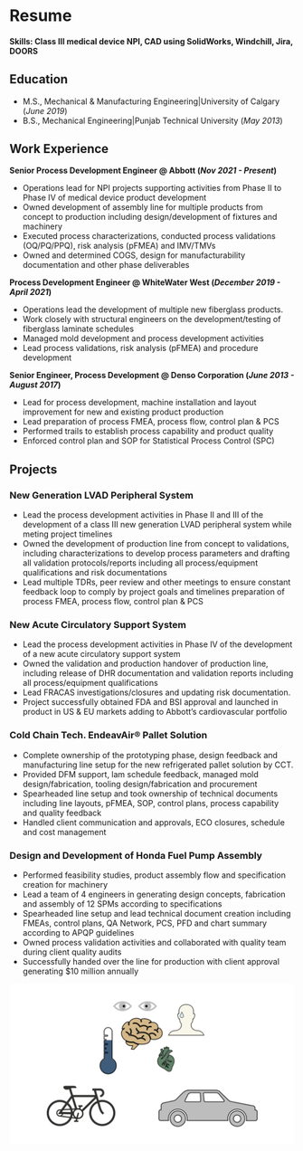# Resume

#### Skills: Class III medical device NPI, CAD using SolidWorks, Windchill, Jira, DOORS

## Education							       		
- M.S., Mechanical & Manufacturing Engineering|University of Calgary (_June 2019_)	 			        		
- B.S., Mechanical Engineering|Punjab Technical University (_May 2013_)

## Work Experience
**Senior Process Development Engineer @ Abbott (_Nov 2021 - Present_)**
- Operations lead for NPI projects supporting activities from Phase II to Phase IV of medical device product development
- Owned development of assembly line for multiple products from concept to production including design/development of fixtures and machinery
- Executed process characterizations, conducted process validations (OQ/PQ/PPQ), risk analysis (pFMEA) and IMV/TMVs
- Owned and determined COGS, design for manufacturability documentation and other phase deliverables

**Process Development Engineer @ WhiteWater West  (_December 2019 - April 2021_)**
- Operations lead the development of multiple new fiberglass products.
- Work closely with structural engineers on the development/testing of fiberglass laminate schedules
- Managed mold development and process development activities
- Lead process validations, risk analysis (pFMEA) and procedure development

**Senior Engineer, Process Development @ Denso Corporation  (_June 2013 - August 2017_)**
- Lead for process development, machine installation and layout improvement for new and existing product production
- Lead preparation of process FMEA, process flow, control plan & PCS
- Performed trails to establish process capability and product quality
- Enforced control plan and SOP for Statistical Process Control (SPC)

## Projects
### New Generation LVAD Peripheral System                                                                                                   

- Lead the process development activities in Phase II and III of the development of a class III new generation LVAD 
peripheral system while meting project timelines
- Owned the development of production line from concept to validations, including characterizations to develop process parameters and drafting all validation protocols/reports including all process/equipment qualifications and risk documentations
- Lead multiple TDRs, peer review and other meetings to ensure constant feedback loop to comply by project goals and timelines
 preparation of process FMEA, process flow, control plan & PCS

### New Acute Circulatory Support System

- Lead the process development activities in Phase IV of the development of a new acute circulatory support system
- Owned the validation and production handover of production line, including release of DHR documentation and validation reports including all process/equipment qualifications
- Lead FRACAS investigations/closures and updating risk documentation.
- Project successfully obtained FDA and BSI approval and launched in product in US & EU markets adding to Abbott’s cardiovascular portfolio

### Cold Chain Tech. EndeavAir® Pallet Solution

- Complete ownership of the prototyping phase, design feedback and manufacturing line setup for the new refrigerated pallet solution by CCT.
- Provided DFM support, lam schedule feedback, managed mold design/fabrication, tooling design/fabrication and procurement
- Spearheaded line setup and took ownership of technical documents including line layouts, pFMEA, SOP, control plans, process capability and quality feedback
- Handled client communication and approvals, ECO closures, schedule and cost management

### Design and Development of Honda Fuel Pump Assembly

- Performed feasibility studies, product assembly flow and specification creation for machinery
- Lead a team of 4 engineers in generating design concepts, fabrication and assembly of 12 SPMs according to specifications
- Spearheaded line setup and lead technical document creation including FMEAs, control plans, QA Network, PCS, PFD and chart summary according to APQP guidelines
- Owned process validation activities and collaborated with quality team during client quality audits
- Successfully handed over the line for production with client approval generating $10 million annually

![Bike Study](/assets/img/bike_study.jpeg)
